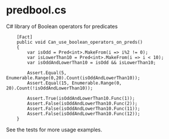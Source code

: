 predbool.cs
===========

C# library of Boolean operators for predicates

        [Fact]
        public void Can_use_boolean_operators_on_preds()
        {
            var isOdd = Pred<int>.MakeFrom(i => i%2 != 0);
            var isLowerThan10 = Pred<int>.MakeFrom(i => i < 10);
            var isOddAndLowerThan10 = isOdd && isLowerThan10;

            Assert.Equal(5, Enumerable.Range(0,20).Count(isOddAndLowerThan10));
            Assert.Equal(15, Enumerable.Range(0, 20).Count(!isOddAndLowerThan10));

            Assert.True(isOddAndLowerThan10.Func(1));
            Assert.False(isOddAndLowerThan10.Func(2));
            Assert.False(isOddAndLowerThan10.Func(11));
            Assert.False(isOddAndLowerThan10.Func(12));
        }

See the tests for more usage examples.
